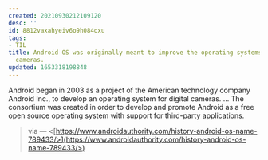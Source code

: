 ```yaml
---
created: 20210930212109120
desc: ''
id: 8812vaxahyeiv6o9h084oxu
tags:
- TIL
title: Android OS was originally meant to improve the operating systems of digital
  cameras.
updated: 1653318198848
---
```

   
Android began in 2003 as a project of the American technology company Android Inc., to develop an operating system for digital cameras. ... The consortium was created in order to develop and promote Android as a free open source operating system with support for third-party applications.   
   
> via — <[https://www.androidauthority.com/history-android-os-name-789433/>](https://www.androidauthority.com/history-android-os-name-789433/>)